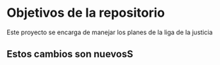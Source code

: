 # Objetivos de la repositorio

Este proyecto se encarga de manejar los planes de la liga de la justicia


## Estos cambios son nuevosS
